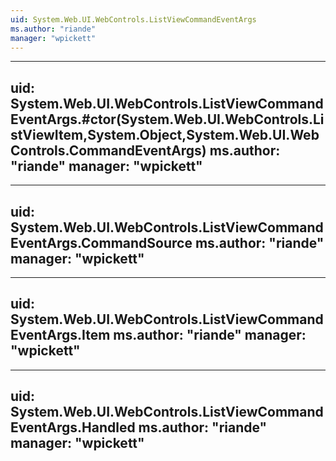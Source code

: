 ```yaml
---
uid: System.Web.UI.WebControls.ListViewCommandEventArgs
ms.author: "riande"
manager: "wpickett"
---
```


---
uid: System.Web.UI.WebControls.ListViewCommandEventArgs.#ctor(System.Web.UI.WebControls.ListViewItem,System.Object,System.Web.UI.WebControls.CommandEventArgs)
ms.author: "riande"
manager: "wpickett"
---

---
uid: System.Web.UI.WebControls.ListViewCommandEventArgs.CommandSource
ms.author: "riande"
manager: "wpickett"
---

---
uid: System.Web.UI.WebControls.ListViewCommandEventArgs.Item
ms.author: "riande"
manager: "wpickett"
---

---
uid: System.Web.UI.WebControls.ListViewCommandEventArgs.Handled
ms.author: "riande"
manager: "wpickett"
---
